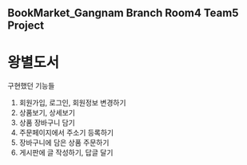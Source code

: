 ## BookMarket_Gangnam Branch Room4 Team5 Project

왕별도서 
====
구현했던 기능들
1. 회원가입, 로그인, 회원정보 변경하기
2. 상품보기, 상세보기
3. 상품 장바구니 담기
4. 주문페이지에서 주소기 등록하기
5. 장바구니에 담은 상품 주문하기
6. 게시판에 글 작성하기, 답글 달기
